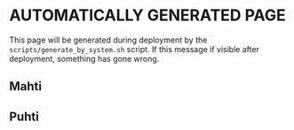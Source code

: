 # AUTOMATICALLY GENERATED PAGE

This page will be generated during deployment by
the `scripts/generate_by_system.sh` script. If this message if visible
after deployment, something has gone wrong.

## Mahti

## Puhti
